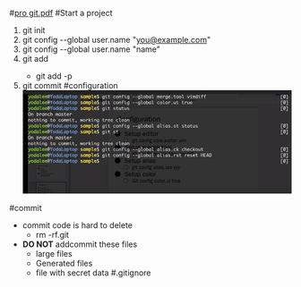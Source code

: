#[pro git.pdf](http://git.oschina.net/progit/)
#Start a project
1. git init
2. git config --global user.name "you@example.com"
2. git config --global user.name "name"
2. git add <file>
    * git add -p
3. git commit
#configuration 
![configuration ](/assets/QQ图片20180315141641.png)

#commit 
* commit code is hard to delete 
    * rm -rf.git
* **DO NOT** addcommit these files
    * large files
    * Generated files 
    * file with secret data
#.gitignore
